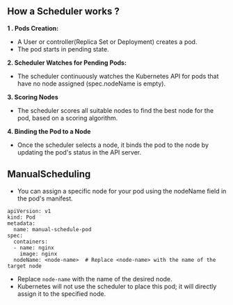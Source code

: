 ## How a Scheduler works ?

**1 . Pods Creation:**

- A User or controller(Replica Set or Deployment) creates a pod.<br>
- The pod starts in pending state.<br>

**2. Scheduler Watches for Pending Pods:**

- The scheduler continuously watches the Kubernetes API for pods that have no node assigned (spec.nodeName is empty).<br>

**3. Scoring Nodes**

- The scheduler scores all suitable nodes to find the best node for the pod, based on a scoring algorithm.<br>

**4. Binding the Pod to a Node**

- Once the scheduler selects a node, it binds the pod to the node by updating the pod's status in the API server.

## ManualScheduling

- You can assign a specific node for your pod using the nodeName field in the pod's manifest.<br>

```
apiVersion: v1
kind: Pod
metadata:
  name: manual-schedule-pod
spec:
  containers:
  - name: nginx
    image: nginx
  nodeName: <node-name>  # Replace <node-name> with the name of the target node
```

- Replace `node-name` with the name of the desired node.
- Kubernetes will not use the scheduler to place this pod; it will directly assign it to the specified node.
